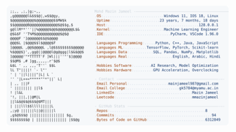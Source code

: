 <picture>
  <source srcset="https://raw.githubusercontent.com/mmazinjameel/mmazinjameel/main/dark_mode.svg?v=1750659427" media="(prefers-color-scheme: dark)">
  <img src="https://raw.githubusercontent.com/mmazinjameel/mmazinjameel/main/light_mode.svg?v=1750659427">
</picture>
